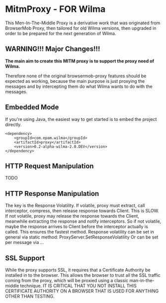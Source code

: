 MitmProxy - FOR Wilma
============================

This Men-In-The-Middle Proxy is a derivative work that was originated from BrowserMob Proxy, then tailored for old Wilma versions, 
then upgraded in order to be prepared for the next generation of Wilma. 

WARNING!!! Major Changes!!!
---------------------------
**The main aim to create this MITM proxy is to support the proxy need of Wilma.**

Therefore none of the original browsermob-proxy features should be expected as working, 
because the main purpose is just proxying the messages and by intercepting them do what Wilma wants to do with the messages.

Embedded Mode
-------------

If you're using Java, the easiest way to get started is to embed the project directly.
    
    <dependency>
        <groupId>com.epam.wilma</groupId>
        <artifactId>proxy</artifactId>
        <version>0.2-alpha-wilma-2.0.DEV</version>
    </dependency>


HTTP Request Manipulation
-------------------

TODO

HTTP Response Manipulation
-------------------
The key is the Response Volatility. 
If volatile, proxy must extract, call interceptor, compress, then release response towards Client. This is SLOW.
If not volatile, proxy may release the response towards the Client, meanwhile extracting the response and notify interceptors.
So if not volatile, maybe the response arrives to Client before the interceptor actually is called. This ensures the fastest method.
Response volatility can be set in general via static method: ProxyServer.SetResponseVolatility
Or can be set per message via ...

SSL Support
-----------

While the proxy supports SSL, it requires that a Certificate Authority be installed in to the browser. 
This allows the browser to trust all the SSL traffic coming from the proxy, which will be proxied using a classic man-in-the-middle technique. IT IS CRITICAL THAT YOU NOT INSTALL THIS CERTIFICATE AUTHORITY ON A BROWSER THAT IS USED FOR ANYTHING OTHER THAN TESTING.
